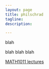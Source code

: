 ```yaml
---
layout: page
title: philschrad
tagline:
description:

---
```

blah

blah blah blah

[MATH1011 lectures](pages/math1011_lectures.html)